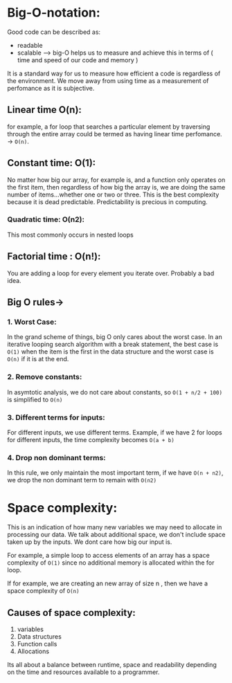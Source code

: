 # Big-O-notation: 
Good code can be described as:
- readable
- scalable --> big-O helps us to measure and achieve this in terms of ( time and speed of our code and memory )


It is a standard way for us to measure how efficient a code is regardless of the environment. We move away from using time as a measurement of perfomance as it is subjective.

## Linear time O(n): 
for example, a for loop that searches a particular element by traversing through the entire array could be termed as having linear time perfomance. -> `O(n)`.

## Constant time: O(1):
No matter how big our array, for example is, and a function only operates on the first item, then regardless of how big the array is, we are doing the same number of items...whether one or two or three.
This is the best complexity because it is dead predictable. Predictability is precious in computing.

### Quadratic time: O(n2):
This most commonly occurs in nested loops

## Factorial time : O(n!):
You are adding a loop for every element you iterate over. Probably a bad idea.

## Big O rules-> 
### 1. Worst Case:
In the grand scheme of things, big O only cares about the worst case. In an iterative looping search algorithm with a break statement, the best case is `O(1)` when the item is the first in the data structure and the worst case is `O(n)` if it is at the end.

### 2. Remove constants:
In asymtotic analysis, we do not care about constants, so `O(1 + n/2 + 100)` is simplified to `O(n)`

### 3. Different terms for inputs:
For different inputs, we use different terms. Example, if we have 2 for loops for different inputs, the time complexity becomes `O(a + b)`

### 4. Drop non dominant terms:
In this rule, we only maintain the most important term, if we have `O(n + n2)`, we drop the non dominant term to remain with `O(n2)`


# Space complexity:
This is an indication of how many new variables we may need to allocate in processing our data. We talk about additional space, we don't include space taken up by the inputs. We dont care how big our input is.

For example, a simple loop to access elements of an array has a space complexity of `O(1)` since no additional memory is allocated within the for loop.

If for example, we are creating an new array of size n , then we have a space complexity of `O(n)`

## Causes of space complexity:
1. variables
2. Data structures
3. Function calls
4. Allocations

Its all about a balance between runtime, space and readability depending on the time and resources available to a programmer.


